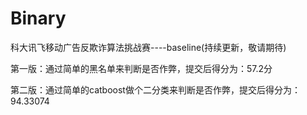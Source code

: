 # Binary
科大讯飞移动广告反欺诈算法挑战赛----baseline(持续更新，敬请期待)


第一版：通过简单的黑名单来判断是否作弊，提交后得分为：57.2分


第二版：通过简单的catboost做个二分类来判断是否作弊，提交后得分为：94.33074
